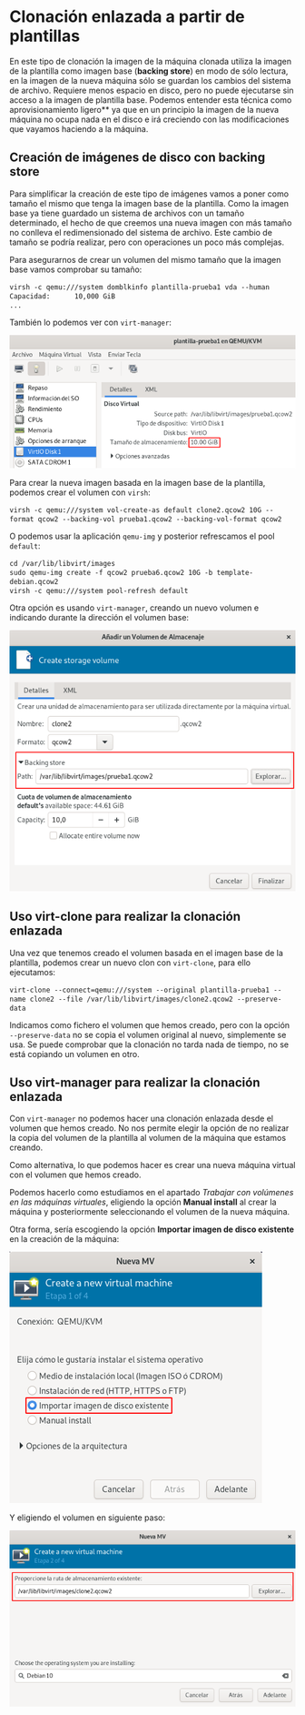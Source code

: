 # Clonación enlazada a partir de plantillas

En este tipo de clonación la imagen de la máquina clonada utiliza la imagen de la plantilla como imagen base (**backing store**) en modo de sólo lectura, en la imagen de la nueva máquina sólo se guardan los cambios del sistema de archivo. Requiere menos espacio en disco, pero no puede ejecutarse sin acceso a la imagen de plantilla base. Podemos entender esta técnica como aprovisionamiento ligero** ya que en un principio la imagen de la nueva máquina no ocupa nada en el disco e irá creciendo con las modificaciones que vayamos haciendo a la máquina.

## Creación de imágenes de disco con backing store

Para simplificar la creación de este tipo de imágenes vamos a poner como tamaño el mismo que tenga la imagen base de la plantilla. Como la imagen base ya tiene guardado un sistema de archivos con un tamaño determinado, el hecho de que creemos una nueva imagen con más tamaño no conlleva el redimensionado del sistema de archivo. Este cambio de tamaño se podría realizar, pero con operaciones un poco más complejas.

Para asegurarnos de crear un volumen del mismo tamaño que la imagen base vamos comprobar su tamaño:
```
virsh -c qemu:///system domblkinfo plantilla-prueba1 vda --human
Capacidad:      10,000 GiB
...
```

También lo podemos ver con `virt-manager`:

![plantilla](img/plantilla5.png)

Para crear la nueva imagen basada en la imagen base de la plantilla, podemos crear el volumen con `virsh`:

```
virsh -c qemu:///system vol-create-as default clone2.qcow2 10G --format qcow2 --backing-vol prueba1.qcow2 --backing-vol-format qcow2 
```

O podemos usar la aplicación `qemu-img` y posterior refrescamos el pool `default`:

```
cd /var/lib/libvirt/images
sudo qemu-img create -f qcow2 prueba6.qcow2 10G -b template-debian.qcow2
virsh -c qemu:///system pool-refresh default
```

Otra opción es usando `virt-manager`, creando un nuevo volumen e indicando durante la dirección el volumen base:

![plantilla](img/plantilla6.png)

## Uso virt-clone para realizar la clonación enlazada

Una vez que tenemos creado el volumen basada en el imagen base de la plantilla, podemos crear un nuevo clon con `virt-clone`, para ello ejecutamos:

```
virt-clone --connect=qemu:///system --original plantilla-prueba1 --name clone2 --file /var/lib/libvirt/images/clone2.qcow2 --preserve-data
```

Indicamos como fichero el volumen que hemos creado, pero con la opción `--preserve-data` no se copia el volumen original al nuevo, simplemente se usa. Se puede comprobar que la clonación no tarda nada de tiempo, no se está copiando un volumen en otro.

## Uso virt-manager para realizar la clonación enlazada

Con `virt-manager` no podemos hacer una clonación enlazada desde el volumen que hemos creado. No nos permite elegir la opción de no realizar la copia del volumen de la plantilla al volumen de la máquina que estamos creando.

Como alternativa, lo que podemos hacer es crear una nueva máquina virtual con el volumen que hemos creado.

Podemos hacerlo como estudiamos en el apartado *Trabajar con volúmenes en las máquinas virtuales*, eligiendo la opción **Manual install** al crear la máquina y posteriormente seleccionando el volumen de la nueva máquina.

Otra forma, sería escogiendo la opción **Importar imagen de disco existente** en la creación de la máquina:

![plantilla](img/plantilla7.png)

Y eligiendo el volumen en siguiente paso:

![plantilla](img/plantilla8.png)
